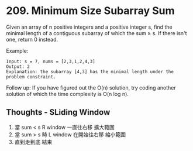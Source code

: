 # 209. Minimum Size Subarray Sum

Given an array of n positive integers and a positive integer s, find the minimal length of a contiguous subarray of which the sum ≥ s. If there isn't one, return 0 instead.

Example:

```
Input: s = 7, nums = [2,3,1,2,4,3]
Output: 2
Explanation: the subarray [4,3] has the minimal length under the problem constraint.
```

Follow up:
If you have figured out the O(n) solution, try coding another solution of which the time complexity is O(n log n).

## Thoughts - SLiding Window

1. 當 sum < s R window 一直往右移 擴大範圍
2. 當 sum > s 時 L window 在開始往右移 縮小範圍
3. 直到走到底 結束
